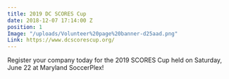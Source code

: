 ```yaml
---
title: 2019 DC SCORES Cup
date: 2018-12-07 17:14:00 Z
position: 1
Image: "/uploads/Volunteer%20page%20banner-d25aad.png"
Link: https://www.dcscorescup.org/
---
```


Register your company today for the 2019 SCORES Cup held on Saturday, June 22 at Maryland SoccerPlex!
